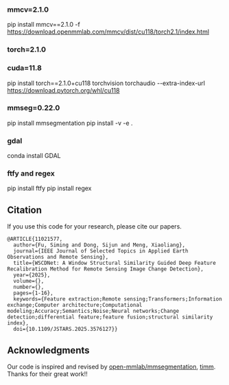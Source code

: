 ### mmcv=2.1.0
pip install mmcv==2.1.0 -f https://download.openmmlab.com/mmcv/dist/cu118/torch2.1/index.html
### torch=2.1.0
### cuda=11.8
pip install torch==2.1.0+cu118 torchvision torchaudio --extra-index-url https://download.pytorch.org/whl/cu118
### mmseg=0.22.0
pip install mmsegmentation
pip install -v -e .
### gdal
conda install GDAL
### ftfy and regex
pip install ftfy
pip install regex



## Citation 

 If you use this code for your research, please cite our papers.  

```
@ARTICLE{11021577,
  author={Fu, Siming and Dong, Sijun and Meng, Xiaoliang},
  journal={IEEE Journal of Selected Topics in Applied Earth Observations and Remote Sensing}, 
  title={WSCDNet: A Window Structural Similarity Guided Deep Feature Recalibration Method for Remote Sensing Image Change Detection}, 
  year={2025},
  volume={},
  number={},
  pages={1-16},
  keywords={Feature extraction;Remote sensing;Transformers;Information exchange;Computer architecture;Computational modeling;Accuracy;Semantics;Noise;Neural networks;Change detection;differential feature;feature fusion;structural similarity index},
  doi={10.1109/JSTARS.2025.3576127}}

```
## Acknowledgments

 Our code is inspired and revised by [open-mmlab/mmsegmentation](https://github.com/open-mmlab/mmsegmentation),  [timm](https://github.com/huggingface/pytorch-image-models). Thanks  for their great work!!  
